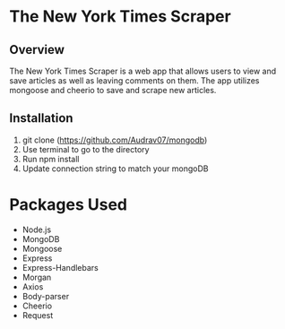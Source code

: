 # The New York Times Scraper

## Overview
The New York Times Scraper is a web app that allows users to view and save articles as well as leaving comments on them.  The app utilizes mongoose and cheerio to save and scrape new articles.

## Installation
1. git clone (https://github.com/Audrav07/mongodb)
2. Use terminal to go to the directory
3. Run npm install
4. Update connection string to match your mongoDB


# Packages Used
- Node.js
- MongoDB
- Mongoose
- Express
- Express-Handlebars
- Morgan
- Axios
- Body-parser
- Cheerio
- Request